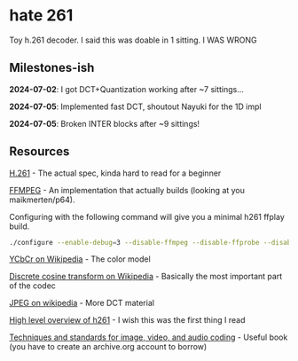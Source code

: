 # hate 261

Toy h.261 decoder.
I said this was doable in 1 sitting. I WAS WRONG

## Milestones-ish

**2024-07-02**: I got DCT+Quantization working after ~7 sittings...

**2024-07-05**: Implemented fast DCT, shoutout Nayuki for the 1D impl

**2024-07-05**: Broken INTER blocks after ~9 sittings!

## Resources

[H.261](https://www.itu.int/rec/T-REC-H.261) - The actual spec, kinda hard to read for a beginner

[FFMPEG](https://git.ffmpeg.org/ffmpeg.git) - An implementation that actually builds (looking at you maikmerten/p64).  

Configuring with the following command will give you a minimal h261 ffplay build.

```sh
./configure --enable-debug=3 --disable-ffmpeg --disable-ffprobe --disable-doc --disable-everything --enable-decoder=h261 --enable-parser=h261 --enable-demuxer=h261 --enable-protocol=file --enable-filter=scale
```

[YCbCr on Wikipedia](https://en.wikipedia.org/wiki/YCbCr#ITU-R_BT.601_conversion) - The color model

[Discrete cosine transform on Wikipedia](https://en.wikipedia.org/wiki/Discrete_cosine_transform) - Basically the most important part of the codec

[JPEG on wikipedia](https://en.wikipedia.org/wiki/JPEG#Discrete_cosine_transform) - More DCT material

[High level overview of h261](https://cgg.mff.cuni.cz/~pepca/lectures/pdf/2d-12-h261.pdf) - I wish this was the first thing I read

[Techniques and standards for image, video, and audio coding](https://archive.org/details/techniquesstanda0000raok) - Useful book (you have to create an archive.org account to borrow)
